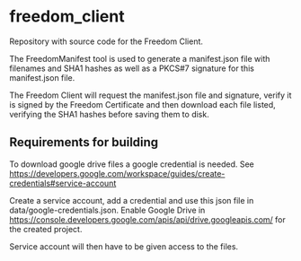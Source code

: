﻿# freedom_client

Repository with source code for the Freedom Client.

The FreedomManifest tool is used to generate a manifest.json file with filenames and SHA1 hashes as well as a PKCS#7 signature for this manifest.json file.

The Freedom Client will request the manifest.json file and signature, verify it is signed by the Freedom Certificate and then download each file listed, verifying the SHA1 hashes before saving them to disk. 

## Requirements for building 

To download google drive files a google credential is needed.
See https://developers.google.com/workspace/guides/create-credentials#service-account

Create a service account, add a credential and use this json file in data/google-credentials.json.
Enable Google Drive in https://console.developers.google.com/apis/api/drive.googleapis.com/ for the created project.

Service account will then have to be given access to the files.
